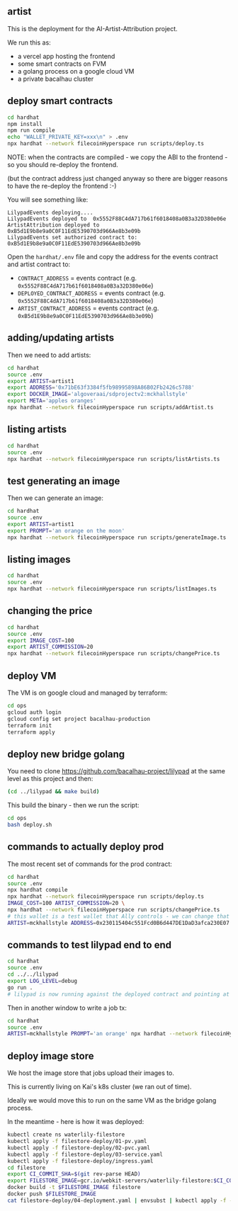 ## artist

This is the deployment for the AI-Artist-Attribution project.

We run this as:

 * a vercel app hosting the frontend
 * some smart contracts on FVM
 * a golang process on a google cloud VM
 * a private bacalhau cluster

## deploy smart contracts

```bash
cd hardhat
npm install
npm run compile
echo "WALLET_PRIVATE_KEY=xxx\n" > .env
npx hardhat --network filecoinHyperspace run scripts/deploy.ts
```

NOTE: when the contracts are compiled - we copy the ABI to the frontend - so you should re-deploy the frontend.

(but the contract address just changed anyway so there are bigger reasons to have the re-deploy the frontend :-)

You will see something like:

```
LilypadEvents deploying....
LilypadEvents deployed to  0x5552F88C4dA717b61f6018408a0B3a32D380e06e
ArtistAttribution deployed to 0xB5d1E9b8e9a0C0F11EdE5390703d966Ae8b3e09b
LilypadEvents set authorized contract to:  0xB5d1E9b8e9a0C0F11EdE5390703d966Ae8b3e09b
```

Open the `hardhat/.env` file and copy the address for the events contract and artist contract to:

 * `CONTRACT_ADDRESS` = events contract (e.g. `0x5552F88C4dA717b61f6018408a0B3a32D380e06e`)
 * `DEPLOYED_CONTRACT_ADDRESS` = events contract (e.g. `0x5552F88C4dA717b61f6018408a0B3a32D380e06e`)
 * `ARTIST_CONTRACT_ADDRESS` = events contract (e.g. `0xB5d1E9b8e9a0C0F11EdE5390703d966Ae8b3e09b`)

## adding/updating artists

Then we need to add artists:

```bash
cd hardhat
source .env
export ARTIST=artist1
export ADDRESS='0x71bE63f3384f5fb98995898A86B02Fb2426c5788'
export DOCKER_IMAGE='algoveraai/sdprojectv2:mckhallstyle'
export META='apples oranges'
npx hardhat --network filecoinHyperspace run scripts/addArtist.ts
```

## listing artists

```bash
cd hardhat
source .env
npx hardhat --network filecoinHyperspace run scripts/listArtists.ts
```

## test generating an image

Then we can generate an image:

```bash
cd hardhat
source .env
export ARTIST=artist1
export PROMPT='an orange on the moon'
npx hardhat --network filecoinHyperspace run scripts/generateImage.ts
```

## listing images

```bash
cd hardhat
source .env
npx hardhat --network filecoinHyperspace run scripts/listImages.ts
```

## changing the price

```bash
cd hardhat
source .env
export IMAGE_COST=100
export ARTIST_COMMISSION=20
npx hardhat --network filecoinHyperspace run scripts/changePrice.ts
```

## deploy VM

The VM is on google cloud and managed by terraform:

```bash
cd ops
gcloud auth login
gcloud config set project bacalhau-production
terraform init
terraform apply
```

## deploy new bridge golang

You need to clone https://github.com/bacalhau-project/lilypad at the same level as this project and then:

```bash
(cd ../lilypad && make build)
```

This build the binary - then we run the script:

```bash
cd ops
bash deploy.sh
```

## commands to actually deploy prod

The most recent set of commands for the prod contract:

```bash
cd hardhat
source .env
npx hardhat compile
npx hardhat --network filecoinHyperspace run scripts/deploy.ts
IMAGE_COST=100 ARTIST_COMMISSION=20 \
npx hardhat --network filecoinHyperspace run scripts/changePrice.ts
# this wallet is a test wallet that Ally controls - we can change that later
ARTIST=mckhallstyle ADDRESS=0x230115404c551Fcd0B6d447DE1DaD3afca230E07 DOCKER_IMAGE=algoveraai/sdprojectv2:mckhallstyle npx hardhat --network filecoinHyperspace run scripts/addArtist.ts
```

## commands to test lilypad end to end

```bash
cd hardhat
source .env
cd ../../lilypad
export LOG_LEVEL=debug
go run .
# lilypad is now running against the deployed contract and pointing at the custom bacalhau cluster
```

Then in another window to write a job tx:

```bash
cd hardhat
source .env
ARTIST=mckhallstyle PROMPT='an orange' npx hardhat --network filecoinHyperspace run scripts/generateImage.ts
```

## deploy image store

We host the image store that jobs upload their images to.

This is currently living on Kai's k8s cluster (we ran out of time).

Ideally we would move this to run on the same VM as the bridge golang process.

In the meantime - here is how it was deployed:

```bash
kubectl create ns waterlily-filestore
kubectl apply -f filestore-deploy/01-pv.yaml
kubectl apply -f filestore-deploy/02-pvc.yaml
kubectl apply -f filestore-deploy/03-service.yaml
kubectl apply -f filestore-deploy/ingress.yaml
cd filestore
export CI_COMMIT_SHA=$(git rev-parse HEAD)
export FILESTORE_IMAGE=gcr.io/webkit-servers/waterlily-filestore:$CI_COMMIT_SHA
docker build -t $FILESTORE_IMAGE filestore
docker push $FILESTORE_IMAGE
cat filestore-deploy/04-deployment.yaml | envsubst | kubectl apply -f -
```
